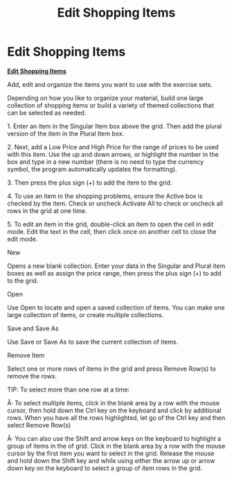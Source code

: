 ﻿---
title: Edit Shopping Items
category: reference
---

# Edit Shopping Items

**<u>Edit Shopping Items</u>**

Add, edit and organize the items you want to use with the exercise sets.

Depending on how you like to organize your material, build one large collection of shopping items or build a variety of themed collections that can be selected as needed.

1\. Enter an item in the Singular Item box above the grid. Then add the plural version of the item in the Plural Item box.

2\. Next, add a Low Price and High Price for the range of prices to be used with this item. Use the up and down arrows, or highlight the number in the box and type in a new number (there is no need to type the currency symbol, the program automatically updates the formatting).

3\. Then press the plus sign (+) to add the item to the grid.

4\. To use an item in the shopping problems, ensure the Active box is checked by the item. Check or uncheck Activate All to check or uncheck all rows in the grid at one time.

5\. To edit an item in the grid, double-click an item to open the cell in edit mode. Edit the text in the cell, then click once on another cell to close the edit mode.

New

Opens a new blank collection. Enter your data in the Singular and Plural item boxes as well as assign the price range, then press the plus sign (+) to add to the grid.

Open

Use Open to locate and open a saved collection of items. You can make one large collection of items, or create multiple collections.

Save and Save As

Use Save or Save As to save the current collection of items.

Remove Item

Select one or more rows of items in the grid and press Remove Row(s) to remove the rows.

TIP: To select more than one row at a time:

Â· To select multiple items, click in the blank area by a row with the mouse cursor, then hold down the Ctrl key on the keyboard and click by additional rows. When you have all the rows highlighted, let go of the Ctrl key and then select Remove Row(s)

Â· You can also use the Shift and arrow keys on the keyboard to highlight a group of items in the of grid. Click in the blank area by a row with the mouse cursor by the first item you want to select in the grid. Release the mouse and hold down the Shift key and while using either the arrow up or arrow down key on the keyboard to select a group of item rows in the grid.
